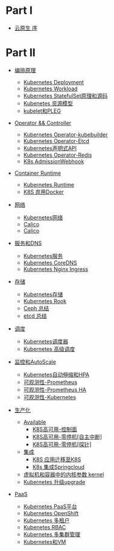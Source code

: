 
# Part I
- [云原生  序](README.md)

# Part II
- [编排原理]() 
  - [Kubernetes Deployment](/cloudNative/k8sDeployment.md)
  - [Kubernetes Workload](/cloudNative/k8sResource.md)
  - [Kubernetes StatefulSet原理和源码](/cloudNative/k8sStatefulSet.md) 
  - [Kubenetes 资源模型](/cloudNative/k8sResouceModel.md) 
  - [kubelet和PLEG](/cloudNative/k8sPLEG.md)


- [Operator && Controller]() 
  - [Kubernetes Operator-kubebuilder ](/cloudNative/k8s-operator.md)
  - [Kubernetes Operator-Etcd](/cloudNative/k8sOperator.md)
  - [Kubernetes声明式API](/cloudNative/k8sDeclarativeAPI.md)
  - [Kubernetes Operator-Redis](/cloudNative/k8sOperator-redis.md)
  - [K8s AdmissionWebhook](/cloudNative/k8sAdmissionWebhook.md)


- [Container Runtime]() 
  - [Kubernetes Runtime](/cloudNative/k8sRuntime.md)
  - [K8S 弃用Docker](/cloudNative/k8sAbandonDocker.md)


- [网络]() 
  - [Kubernetes网络](/cloudNative/k8sNetwork.md)
  - [Calico](/cloudNative/k8sCalico.md)
  - [Calico](/cloudNative/k8sCalico1.md)


- [服务和DNS]() 
  - [Kubernetes服务](/cloudNative/k8sService.md)
  - [Kubernetes CoreDNS](/cloudNative/k8sDNS.md)
  - [Kubernetes Nginx Ingress](/cloudNative/k8sIngressNginx.md)


- [存储]() 
  - [Kubernetes存储](/cloudNative/k8sStorage.md)
  - [Kubernetes Rook](/cloudNative/k8sRook.md)
  - [Ceph 总结](/cloudNative/ceph.md)
  - [etcd 总结](/cloudNative/etcd.md)


- [调度]() 
  - [Kubernetes调度器](/cloudNative/k8sScheduler.md)
  - [Kubernetes 高级调度](/cloudNative/k8sAdvancedScheduling.md)


- [监控和AutoScale]() 
  - [Kubernetes自动伸缩和HPA](/cloudNative/k8sAutoScale.md)
  - [可观测性-Prometheus](/cloudNative/observabilityPrometheus.md)
  - [可观测性-Prometheus HA ](/cloudNative/observabilityPrometheusHA.md)
  - [可观测性-Kubernetes](/cloudNative/k8sObservability.md)
 
 
- [生产化]() 
  - [Available]()
      - [K8S高可用-控制面](/cloudNative/k8sHA.md)
      - [K8S高可用-零停机[自主中断]](/cloudNative/k8sAvailable.md)
      - [K8S高可用-零停机[探针]](/cloudNative/k8sAvailableHealth.md)
  - [集成]()
      - [K8S 应用迁移至K8S](/cloudNative/k8sAppMigrate.md)
      - [K8s 集成Springcloud](/cloudNative/k8sSpringcloud.md)
  - [虚拟机和容器中的内核参数 kernel](/cloudNative/linuxKernelParam.md)
  - [Kubernetes 升级upgrade](/cloudNative/k8sUpgrade.md)


- [PaaS]() 
  - [Kubernetes PaaS平台](/cloudNative/k8sPaaS.md)
  - [Kubernetes OpenShift](/cloudNative/k8sOpenShift.md)
  - [Kubernetes 多租户](/cloudNative/k8sMultiTenancy.md)
  - [Kubenetes RBAC ](/cloudNative/k8sRBAC.md)
  - [Kubernetes 多集群管理](/cloudNative/k8sMultiCluster.md)
  - [Kubernetes和VM](/cloudNative/k8sVM.md)


